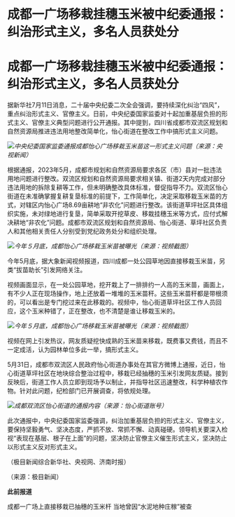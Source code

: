 # 成都一广场移栽挂穗玉米被中纪委通报：纠治形式主义，多名人员获处分

# 成都一广场移栽挂穗玉米被中纪委通报：纠治形式主义，多名人员获处分

据新华社7月11日消息，二十届中央纪委二次全会强调，要持续深化纠治“四风”，重点纠治形式主义、官僚主义。日前，中央纪委国家监委对十起加重基层负担的形式主义、官僚主义典型问题进行公开通报。其中提到，四川省成都市双流区规划和自然资源局推进违法用地整改简单化，怡心街道在整改工作中搞形式主义问题。

![](https://inews.gtimg.com/om_bt/OyZQSRQmBEnAXDsZ05IpYlJKWnSXaaKGKAyWZnxYBJdOUAA/1000)_中央纪委国家监委通报成都怡心广场移栽玉米苗这一形式主义问题（来源：央视新闻）_

根据通报，2023年5月，成都市规划和自然资源局要求各区（市）县对一批违法用地问题进行整改。双流区规划和自然资源局要求相关镇、街道2天内完成对部分违法用地的拆除复耕等工作，但未明确整改具体标准，督促指导不力。双流区怡心街道在未准确掌握复耕复垦标准的前提下，工作简单化，决定采取移栽玉米苗的方式，对辖区内怡心广场8.69亩耕地“非农化”问题进行整改。该街道草坪社区具体组织实施，未对绿地进行复垦，简单采取开挖草皮、移栽挂穗玉米等方式，应付式解决耕地“非农化”问题。成都市双流区规划和自然资源局、怡心街道、草坪社区负责人和其他相关责任人分别受到党纪政务处分和组织处理。

![](https://inews.gtimg.com/om_bt/O1ErX4wHofGgYdV3IZLGAm8wk3NwPlSjsAzhiikAHdWQcAA/1000)_今年５月底，成都怡心广场移栽玉米苗被曝光（来源：视频截图）_

今年5月底，据大象新闻视频报道，四川成都一处公园草地因直接移栽玉米苗，另类“拔苗助长”引发网络关注。

视频画面显示，在一处公园草地，挖开栽上了一排排约一人高的玉米苗，画面上，有不少人正在现场操作，地上还放着一堆堆的玉米苗秆。这些玉米苗秆都是带根须的，可以看出是专门挖过来在此移栽的。视频中，怡心街道草坪社区工作人员回应，这个玉米种错了，正在整改，也不清楚是谁让移栽玉米的。

![](https://inews.gtimg.com/om_bt/O0LX7Mc1hz1pYU1dYcmxXGYxoTEeZ3wuLATJ94g0fBO9EAA/1000)_今年５月底，成都怡心广场移栽玉米苗被曝光（来源：视频截图）_

视频在网上引发热议，网友质疑挖快成熟的玉米苗来移栽，既费事又费钱，而且不一定成活，认为园林单位多此一举，搞形式主义。

5月31日，成都市双流区人民政府怡心街道办事处在其官方微博上通报，近日，怡心街道草坪社区在地块综合整治过程中，移栽已经抽穗的玉米引发网友质疑。接到反映后，街道工作人员立即到现场予以制止，并指导社区迅速整改，科学种植农作物。针对此问题，纪检部门已开展调查，将依规处理。

![](https://inews.gtimg.com/om_bt/OBLE3-KDDOEN6gH4YqkbANYwVt6c5thqeZf4AcpCppuigAA/1000)_成都双流区怡心街道的通报内容（来源：怡心街道账号）_

此次通报中，中央纪委国家监委强调，纠治加重基层负担的形式主义、官僚主义，要保持坚毅勇气、坚决态度，严抓不放、常抓不懈、动真碰硬。领导机关要深入检视“表现在基层、根子在上面”的问题，坚决防止官僚主义催生形式主义，坚决防止以形式主义反对形式主义。

（极目新闻综合新华社、央视网、济南时报）

（来源：极目新闻）

**此前报道**

成都一广场上直接移栽已抽穗的玉米杆 当地曾因“水泥地种庄稼”被查

